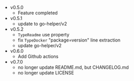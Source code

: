 - v0.5.0
  - Feature completed
- v0.5.1
  - update to go-helper/v2
- v0.5.2
  - `TypeReadme` use property
  - fix `TypeDocker` "package=version" line extraction
  - update go-helper/v2
- v0.6.0
  - Add Github actions
- v0.7.0
  - no longer update README.md, but CHANGELOG.md
  - no longer update LICENSE
